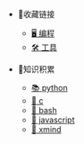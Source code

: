
* :link:收藏链接

  * [:desktop_computer: 编程](program.md)
  * [:hammer_and_wrench: 工具](tool.md)

* :memo:知识积累

    * [:books: python](python.md)
    * [:blue_book: c](c.md)
    * [:notebook: bash](bash.md)
    * [:green_book: javascript](JavaScript.md)
    * [:lollipop: xmind](xmind.md)
    

